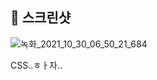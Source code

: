 ## 📌 스크린샷 
![녹화_2021_10_30_06_50_21_684](https://user-images.githubusercontent.com/67372977/139506187-1d58ec51-7a39-48ba-a2f8-e740077966f5.gif)

CSS..ㅎㅏ자..
